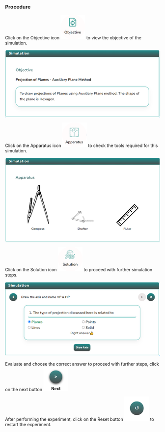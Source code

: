 ### Procedure

<div style="text-align:left">
  Click on the Objective icon <img src="images/objecticon.png" alt="Alt text" style="height:80px; width:80px;">  to view the objective of the simulation. 

   ![Alt text](images/objectscreen.png)
   
   Click on the Apparatus icon <img src="images/apparatus-icon.png" alt="Alt text" style="height:80px; width:80px;">  to check the tools required for this simulation.

   ![Alt text](images/appratus_screen.png)

  Click on the Solution icon <img src="images/solutions-icon.png" alt="Alt text" style="height:80px; width:80px;"> to proceed with further simulation steps.

  ![Alt text](images/solution_screen.png)

   Evaluate and choose the correct answer to proceed with further steps, click on the next button <img src="images/nextButton-icon.png" alt="Alt text" style="height:80px; width:80px;">


   After performing the experiment, click on the Reset button <img src="images/resetButton-icon.png" alt="Alt text" style="height:80px; width:80px;"> to restart the experiment.

</div>
